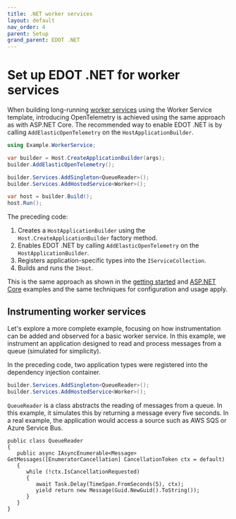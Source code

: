 ```yaml
---
title: .NET worker services
layout: default
nav_order: 4
parent: Setup
grand_parent: EDOT .NET
---
```


# Set up EDOT .NET for worker services

When building long-running [worker services](https://learn.microsoft.com/en-us/dotnet/core/extensions/workers)
using the Worker Service template, introducing OpenTelemetry is achieved using the same approach as with ASP.NET Core.
The recommended way to enable EDOT .NET is by calling `AddElasticOpenTelemetry` on the `HostApplicationBuilder`.

```csharp
using Example.WorkerService;

var builder = Host.CreateApplicationBuilder(args);
builder.AddElasticOpenTelemetry();

builder.Services.AddSingleton<QueueReader>();
builder.Services.AddHostedService<Worker>();

var host = builder.Build();
host.Run();
```

The preceding code:

1. Creates a `HostApplicationBuilder` using the `Host.CreateApplicationBuilder` factory method.
1. Enables EDOT .NET by calling `AddElasticOpenTelemetry` on the `HostApplicationBuilder`.
1. Registers application-specific types into the `IServiceCollection`.
1. Builds and runs the `IHost`.

This is the same approach as shown in the [getting started](index) and [ASP.NET Core](aspnetcore) examples
and the same techniques for configuration and usage apply.

## Instrumenting worker services

Let's explore a more complete example, focusing on how instrumentation can be added and
observed for a basic worker service. In this example, we instrument an application designed to
read and process messages from a queue (simulated for simplicity).

In the preceding code, two application types were registered into the dependency injection container.

```csharp
builder.Services.AddSingleton<QueueReader>();
builder.Services.AddHostedService<Worker>();
```

`QueueReader` is a class abstracts the reading of messages from a queue. In this example, it simulates
this by returning a message every five seconds. In a real example, the application would access a
source such as AWS SQS or Azure Service Bus.

```
public class QueueReader
{
   public async IAsyncEnumerable<Message> GetMessages([EnumeratorCancellation] CancellationToken ctx = default)
   {
      while (!ctx.IsCancellationRequested)
      {
         await Task.Delay(TimeSpan.FromSeconds(5), ctx);
         yield return new Message(Guid.NewGuid().ToString());
      }
   }
}
```

